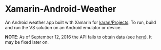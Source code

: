 # Xamarin-Android-Weather

An Android weather app built with Xamarin for [karan/Projects](https://github.com/ryansama/karan-Projects-Solutions). To run, build and run the VS solution on an Android emulator or device.

**NOTE**: As of September 12, 2016 the API fails to obtain data (see [here](https://openweathermap.desk.com/customer/portal/questions/16681528--not-found-city-response-for-all-api-calls)). It may be fixed later on. 